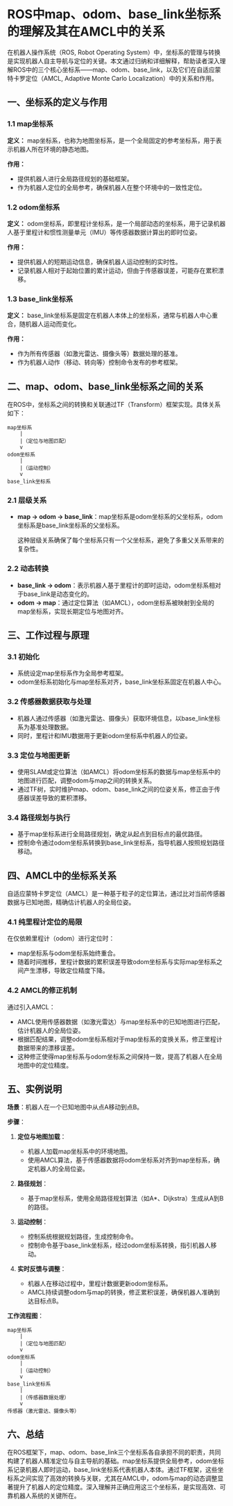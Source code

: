# ROS中map、odom、base_link坐标系的理解及其在AMCL中的关系

在机器人操作系统（ROS, Robot Operating System）中，坐标系的管理与转换是实现机器人自主导航与定位的关键。本文通过归纳和详细解释，帮助读者深入理解ROS中的三个核心坐标系——map、odom、base_link，以及它们在自适应蒙特卡罗定位（AMCL, Adaptive Monte Carlo Localization）中的关系和作用。

## 一、坐标系的定义与作用

### 1.1 map坐标系

**定义：**
map坐标系，也称为地图坐标系，是一个全局固定的参考坐标系，用于表示机器人所在环境的静态地图。

**作用：**
- 提供机器人进行全局路径规划的基础框架。
- 作为机器人定位的全局参考，确保机器人在整个环境中的一致性定位。

### 1.2 odom坐标系

**定义：**
odom坐标系，即里程计坐标系，是一个局部动态的坐标系，用于记录机器人基于里程计和惯性测量单元（IMU）等传感器数据计算出的即时位姿。

**作用：**
- 提供机器人的短期运动信息，确保机器人运动控制的实时性。
- 记录机器人相对于起始位置的累计运动，但由于传感器误差，可能存在累积漂移。

### 1.3 base_link坐标系

**定义：**
base_link坐标系是固定在机器人本体上的坐标系，通常与机器人中心重合，随机器人运动而变化。

**作用：**
- 作为所有传感器（如激光雷达、摄像头等）数据处理的基准。
- 作为机器人动作（移动、转向等）控制命令发布的参考框架。

## 二、map、odom、base_link坐标系之间的关系

在ROS中，坐标系之间的转换和关联通过TF（Transform）框架实现。具体关系如下：

```
map坐标系
    |
    |（定位与地图匹配）
    v
odom坐标系
    |
    |（运动控制）
    v
base_link坐标系
```

### 2.1 层级关系

- **map → odom → base_link**：map坐标系是odom坐标系的父坐标系，odom坐标系是base_link坐标系的父坐标系。
  
  这种层级关系确保了每个坐标系只有一个父坐标系，避免了多重父关系带来的复杂性。

### 2.2 动态转换

- **base_link → odom**：表示机器人基于里程计的即时运动，odom坐标系相对于base_link是动态变化的。
- **odom → map**：通过定位算法（如AMCL），odom坐标系被映射到全局的map坐标系，实现长期定位与地图对齐。

## 三、工作过程与原理

### 3.1 初始化

- 系统设定map坐标系作为全局参考框架。
- odom坐标系初始化与map坐标系对齐，base_link坐标系固定在机器人中心。

### 3.2 传感器数据获取与处理

- 机器人通过传感器（如激光雷达、摄像头）获取环境信息，以base_link坐标系为基准处理数据。
- 同时，里程计和IMU数据用于更新odom坐标系中机器人的位姿。

### 3.3 定位与地图更新

- 使用SLAM或定位算法（如AMCL）将odom坐标系的数据与map坐标系中的地图进行匹配，调整odom与map之间的转换关系。
- 通过TF树，实时维护map、odom、base_link之间的位姿关系，修正由于传感器误差导致的累积漂移。

### 3.4 路径规划与执行

- 基于map坐标系进行全局路径规划，确定从起点到目标点的最优路径。
- 控制命令通过odom坐标系转换到base_link坐标系，指导机器人按照规划路径移动。

## 四、AMCL中的坐标系关系

自适应蒙特卡罗定位（AMCL）是一种基于粒子的定位算法，通过比对当前传感器数据与已知地图，精确估计机器人的全局位姿。

### 4.1 纯里程计定位的局限

在仅依赖里程计（odom）进行定位时：

- map坐标系与odom坐标系始终重合。
- 随着时间推移，里程计数据的累积误差导致odom坐标系与实际map坐标系之间产生漂移，导致定位精度下降。

### 4.2 AMCL的修正机制

通过引入AMCL：

- AMCL使用传感器数据（如激光雷达）与map坐标系中的已知地图进行匹配，估计机器人的全局位姿。
- 根据匹配结果，调整odom坐标系相对于map坐标系的变换关系，修正里程计数据带来的漂移误差。
- 这种修正使得map坐标系与odom坐标系之间保持一致，提高了机器人在全局地图中的定位精度。

## 五、实例说明

**场景**：机器人在一个已知地图中从点A移动到点B。

**步骤**：

1. **定位与地图加载**：
   - 机器人加载map坐标系中的环境地图。
   - 使用AMCL算法，基于传感器数据将odom坐标系对齐到map坐标系，确定机器人的全局位姿。

2. **路径规划**：
   - 基于map坐标系，使用全局路径规划算法（如A*、Dijkstra）生成从A到B的路径。

3. **运动控制**：
   - 控制系统根据规划路径，生成控制命令。
   - 控制命令基于base_link坐标系，经过odom坐标系转换，指引机器人移动。

4. **实时反馈与调整**：
   - 机器人在移动过程中，里程计数据更新odom坐标系。
   - AMCL持续调整odom与map的转换，修正累积误差，确保机器人准确到达目标点B。

**工作流程图**：

```
map坐标系
    |
    |（定位与地图匹配）
    v
odom坐标系
    |
    |（运动控制）
    v
base_link坐标系
    |
    |（传感器数据处理）
    v
传感器（激光雷达、摄像头等）
```

## 六、总结

在ROS框架下，map、odom、base_link三个坐标系各自承担不同的职责，共同构建了机器人精准定位与自主导航的基础。map坐标系提供全局参考，odom坐标系记录机器人即时运动，base_link坐标系代表机器人本体。通过TF框架，这些坐标系之间实现了高效的转换与关联，尤其在AMCL中，odom与map的动态调整显著提升了机器人的定位精度。深入理解并正确应用这三个坐标系，是实现高效、可靠机器人系统的关键所在。